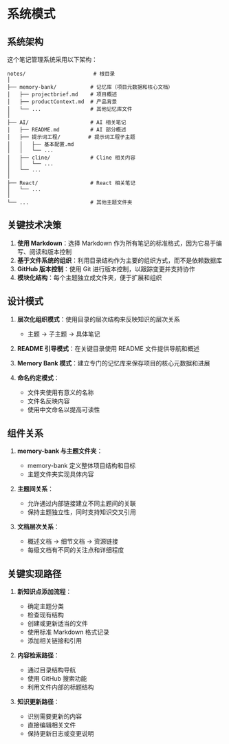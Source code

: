 # 系统模式

## 系统架构
这个笔记管理系统采用以下架构：

```
notes/                      # 根目录
│
├── memory-bank/           # 记忆库（项目元数据和核心文档）
│   ├── projectbrief.md    # 项目概述
│   ├── productContext.md  # 产品背景
│   └── ...                # 其他记忆库文件
│
├── AI/                    # AI 相关笔记
│   ├── README.md          # AI 部分概述
│   ├── 提示词工程/         # 提示词工程子主题
│   │   ├── 基本配置.md
│   │   └── ...
│   ├── cline/             # Cline 相关内容
│   │   └── ...
│   └── ...
│
├── React/                 # React 相关笔记
│   └── ...
│
└── ...                    # 其他主题文件夹
```

## 关键技术决策
1. **使用 Markdown**：选择 Markdown 作为所有笔记的标准格式，因为它易于编写、阅读和版本控制
2. **基于文件系统的组织**：利用目录结构作为主要的组织方式，而不是依赖数据库
3. **GitHub 版本控制**：使用 Git 进行版本控制，以跟踪变更并支持协作
4. **模块化结构**：每个主题独立成文件夹，便于扩展和组织

## 设计模式
1. **层次化组织模式**：使用目录的层次结构来反映知识的层次关系
   - 主题 → 子主题 → 具体笔记
   
2. **README 引导模式**：在关键目录使用 README 文件提供导航和概述

3. **Memory Bank 模式**：建立专门的记忆库来保存项目的核心元数据和进展

4. **命名约定模式**：
   - 文件夹使用有意义的名称
   - 文件名反映内容
   - 使用中文命名以提高可读性

## 组件关系
1. **memory-bank 与主题文件夹**：
   - memory-bank 定义整体项目结构和目标
   - 主题文件夹实现具体内容

2. **主题间关系**：
   - 允许通过内部链接建立不同主题间的关联
   - 保持主题独立性，同时支持知识交叉引用

3. **文档层次关系**：
   - 概述文档 → 细节文档 → 资源链接
   - 每级文档有不同的关注点和详细程度

## 关键实现路径
1. **新知识点添加流程**：
   - 确定主题分类
   - 检查现有结构
   - 创建或更新适当的文件
   - 使用标准 Markdown 格式记录
   - 添加相关链接和引用

2. **内容检索路径**：
   - 通过目录结构导航
   - 使用 GitHub 搜索功能
   - 利用文件内部的标题结构

3. **知识更新路径**：
   - 识别需要更新的内容
   - 直接编辑相关文件
   - 保持更新日志或变更说明
